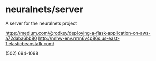 # neuralnets/server

A server for the neuralnets project

https://medium.com/@rodkey/deploying-a-flask-application-on-aws-a72daba6bb80
http://nnhw-env.rmn6v4p86s.us-east-1.elasticbeanstalk.com/


(502) 694-1098